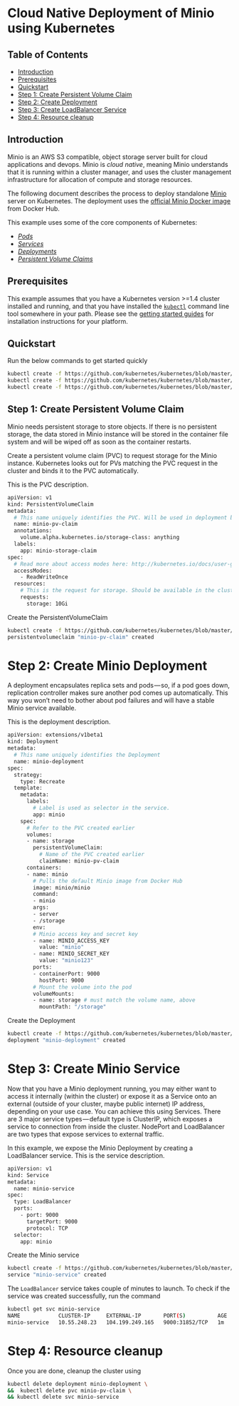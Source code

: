 # Cloud Native Deployment of Minio using Kubernetes

## Table of Contents

- [Introduction](#introduction)
- [Prerequisites](#prerequisites)
- [Quickstart](#quickstart)
- [Step 1: Create Persistent Volume Claim](#step-1-create-persistent-volume-claim)
- [Step 2: Create Deployment](#step-2-create-minio-deployment)
- [Step 3: Create LoadBalancer Service](#step-3-create-minio-service)
- [Step 4: Resource cleanup](#step-4-resource-cleanup)

## Introduction
Minio is an AWS S3 compatible, object storage server built for cloud applications and devops. Minio is _cloud native_, meaning Minio understands that it is running within a cluster manager, and uses the cluster management infrastructure for allocation of compute and storage resources.

The following document describes the process to deploy standalone [Minio](https://minio.io/) server on Kubernetes. The deployment uses the [official Minio Docker image](https://hub.docker.com/r/minio/minio/~/dockerfile/) from Docker Hub.

This example uses some of the core components of Kubernetes:

- [_Pods_](https://kubernetes.io/docs/user-guide/pods/)
- [_Services_](https://kubernetes.io/docs/user-guide/services/)
- [_Deployments_](https://kubernetes.io/docs/user-guide/deployments/)
- [_Persistent Volume Claims_](https://kubernetes.io/docs/user-guide/persistent-volumes/#persistentvolumeclaims)

## Prerequisites

This example assumes that you have a Kubernetes version >=1.4 cluster installed and running, and that you have installed the [`kubectl`](../../../docs/user-guide/kubectl/kubectl.md)
command line tool somewhere in your path.  Please see the
[getting started guides](../../../docs/getting-started-guides/)
for installation instructions for your platform.

## Quickstart

Run the below commands to get started quickly

```sh
kubectl create -f https://github.com/kubernetes/kubernetes/blob/master/examples/storage/minio/minio-standalone-pvc.yaml?raw=true
kubectl create -f https://github.com/kubernetes/kubernetes/blob/master/examples/storage/minio/minio-standalone-deployment.yaml?raw=true
kubectl create -f https://github.com/kubernetes/kubernetes/blob/master/examples/storage/minio/minio-standalone-service.yaml?raw=true
```

## Step 1: Create Persistent Volume Claim

Minio needs persistent storage to store objects. If there is no
persistent storage, the data stored in Minio instance will be stored in the container file system and will be wiped off as soon as the container restarts.

Create a persistent volume claim (PVC) to request storage for the Minio instance. Kubernetes looks out for PVs matching the PVC request in the cluster and binds it to the PVC automatically.

This is the PVC description.

```sh
apiVersion: v1
kind: PersistentVolumeClaim
metadata:
  # This name uniquely identifies the PVC. Will be used in deployment below.
  name: minio-pv-claim
  annotations:
    volume.alpha.kubernetes.io/storage-class: anything
  labels:
    app: minio-storage-claim
spec:
  # Read more about access modes here: http://kubernetes.io/docs/user-guide/persistent-volumes/#access-modes
  accessModes:
    - ReadWriteOnce
  resources:
    # This is the request for storage. Should be available in the cluster.
    requests:
      storage: 10Gi
```

Create the PersistentVolumeClaim

```sh
kubectl create -f https://github.com/kubernetes/kubernetes/blob/master/examples/storage/minio/minio-standalone-pvc.yaml?raw=true
persistentvolumeclaim "minio-pv-claim" created
```

# Step 2: Create Minio Deployment

A deployment encapsulates replica sets and pods — so, if a pod goes down, replication controller makes sure another pod comes up automatically. This way you won’t need to bother about pod failures and will have a stable Minio service available.

This is the deployment description.

```sh
apiVersion: extensions/v1beta1
kind: Deployment
metadata:
  # This name uniquely identifies the Deployment
  name: minio-deployment
spec:
  strategy:
    type: Recreate
  template:
    metadata:
      labels:
        # Label is used as selector in the service.
        app: minio
    spec:
      # Refer to the PVC created earlier
      volumes:
      - name: storage
        persistentVolumeClaim:
          # Name of the PVC created earlier
          claimName: minio-pv-claim
      containers:
      - name: minio
        # Pulls the default Minio image from Docker Hub
        image: minio/minio
        command:
        - minio
        args:
        - server
        - /storage
        env:
        # Minio access key and secret key
        - name: MINIO_ACCESS_KEY
          value: "minio"
        - name: MINIO_SECRET_KEY
          value: "minio123"
        ports:
        - containerPort: 9000
          hostPort: 9000
        # Mount the volume into the pod
        volumeMounts:
        - name: storage # must match the volume name, above
          mountPath: "/storage"
```

Create the Deployment

```sh
kubectl create -f https://github.com/kubernetes/kubernetes/blob/master/examples/storage/minio/minio-standalone-deployment.yaml?raw=true
deployment "minio-deployment" created
```

# Step 3: Create Minio Service

Now that you have a Minio deployment running, you may either want to access it internally (within the cluster) or expose it as a Service onto an external (outside of your cluster, maybe public internet) IP address, depending on your use case. You can achieve this using Services. There are 3 major service types — default type is ClusterIP, which exposes a service to connection from inside the cluster. NodePort and LoadBalancer are two types that expose services to external traffic.

In this example, we expose the Minio Deployment by creating a LoadBalancer service. This is the service description.

```sh
apiVersion: v1
kind: Service
metadata:
  name: minio-service
spec:
  type: LoadBalancer
  ports:
    - port: 9000
      targetPort: 9000
      protocol: TCP
  selector:
    app: minio
```
Create the Minio service

```sh
kubectl create -f https://github.com/kubernetes/kubernetes/blob/master/examples/storage/minio/minio-standalone-service.yaml?raw=true
service "minio-service" created
```

The `LoadBalancer` service takes couple of minutes to launch. To check if the service was created successfully, run the command

```sh
kubectl get svc minio-service
NAME            CLUSTER-IP     EXTERNAL-IP       PORT(S)          AGE
minio-service   10.55.248.23   104.199.249.165   9000:31852/TCP   1m
```

# Step 4: Resource cleanup

Once you are done, cleanup the cluster using
```sh
kubectl delete deployment minio-deployment \
&&  kubectl delete pvc minio-pv-claim \
&& kubectl delete svc minio-service
```
